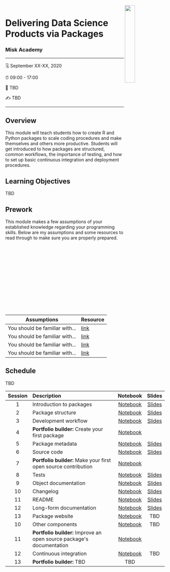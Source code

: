 <img src="https://user-images.githubusercontent.com/6753598/86978801-c3cf3280-c14d-11ea-822a-7e65a384ed8b.png" align="right" width="25%" height="25%"/>

Delivering Data Science Products via Packages 
================

### Misk Academy

-----

:spiral_calendar: September XX-XX, 2020  

:alarm_clock:     09:00 - 17:00  

:hotel:           TBD  

:writing_hand:    TBD

-----

## Overview

This module will teach students how to create R and Python packages to scale coding procedures and make themselves and others more productive. Students will get introduced to how packages are structured, common workflows, the importance of testing, and how to set up basic continuous integration and deployment procedures.

## Learning Objectives

TBD

## Prework

This module makes a few assumptions of your established knowledge regarding your programming skills. Below are my assumptions and some resources to read through to make sure you are properly prepared.

| Assumptions                       | Resource      
| --------------------------------- | ------------- |
| You should be familiar with...    | [link](https://github.com/misk-data-science/misk-packages) | 
| You should be familiar with...    | [link](https://github.com/misk-data-science/misk-packages) | 
| You should be familiar with...    | [link](https://github.com/misk-data-science/misk-packages) | 
| You should be familiar with...    | [link](https://github.com/misk-data-science/misk-packages) | 


## Schedule

TBD


| Session       | Description                          | Notebook    | Slides | 
| :-----------: | :----------------------------------- | :-----------: | :-----------: | 
| 1             | Introduction to packages             | [Notebook](https://misk-data-science.github.io/misk-packages/notebooks/01-introduction.html) | [Slides](https://misk-data-science.github.io/misk-packages/01-introduction-slides.html)  |
| 2             | Package structure                    | [Notebook](https://misk-data-science.github.io/misk-packages/notebooks/02-package-structure.html) | [Slides](https://misk-data-science.github.io/misk-packages/01-introduction-slides.html#10)  | 
| 3             | Development workflow                 | [Notebook](https://misk-data-science.github.io/misk-packages/notebooks/03-workflow.html) | [Slides](https://misk-data-science.github.io/misk-packages/01-introduction-slides.html#16)  | 
| 4             | __Portfolio builder:__ Create your first package | [Notebook](https://misk-data-science.github.io/misk-packages/notebooks/04-portfolio-builder-01.html) |     | 
| 5             | Package metadata                     | [Notebook](https://misk-data-science.github.io/misk-packages/notebooks/05-metadata.html) | [Slides](https://misk-data-science.github.io/misk-packages/01-introduction-slides.html#30)  | 
| 6             | Source code                          | [Notebook](https://misk-data-science.github.io/misk-packages/notebooks/06-source-code.html) | [Slides](https://misk-data-science.github.io/misk-packages/01-introduction-slides.html#42)  |
| 7             | __Portfolio builder:__ Make your first open source contribution | [Notebook](https://misk-data-science.github.io/misk-packages/notebooks/07-portfolio-builder-01.html)  |  |
| 8             | Tests                                | [Notebook](https://misk-data-science.github.io/misk-packages/notebooks/08-testing.html)  | [Slides](https://misk-data-science.github.io/misk-packages/01-introduction-slides.html#54) | 
| 9             | Object documentation                | [Notebook](https://misk-data-science.github.io/misk-packages/notebooks/09-object-docs.html) | [Slides](https://misk-data-science.github.io/misk-packages/01-introduction-slides.html#65) |
| 10            | Changelog                           | [Notebook](https://misk-data-science.github.io/misk-packages/notebooks/10-changelog.html) | [Slides](https://misk-data-science.github.io/misk-packages/01-introduction-slides.html#70) |
| 11            | README                              | [Notebook](https://misk-data-science.github.io/misk-packages/notebooks/11-readme.html) | [Slides](https://misk-data-science.github.io/misk-packages/01-introduction-slides.html#78) |
| 12            | Long-form documentation            | [Notebook](https://misk-data-science.github.io/misk-packages/notebooks/12-long-form-docs.html) | [Slides](https://misk-data-science.github.io/misk-packages/01-introduction-slides.html#88) |
| 13            | Package website           | [Notebook](https://misk-data-science.github.io/misk-packages/notebooks/13-website.html) | TBD  |
| 10           | Other components                     | [Notebook](https://misk-data-science.github.io/misk-packages/notebooks/14-other-components.html) | TBD  | 
| 11           | __Portfolio builder:__ Improve an open source package's documentation | [Notebook](https://misk-data-science.github.io/misk-packages/notebooks/15-portfolio-builder-03.html)  |   |
| 12            | Continuous integration              | [Notebook](https://misk-data-science.github.io/misk-packages/notebooks/16-ci.html) | TBD  |
| 13            | __Portfolio builder:__ TBD           | TBD          |  |

